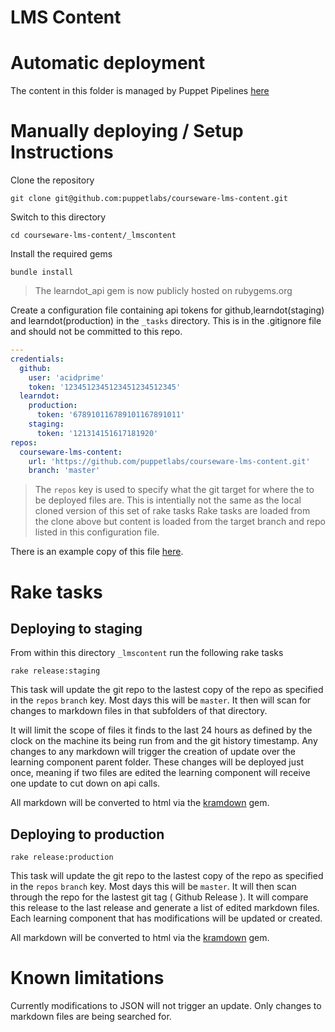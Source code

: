 # LMS Content

# Automatic deployment

The content in this folder is managed by Puppet Pipelines [here](https://pipelines.puppet.com/esquared/apps/courseware-lms-content)


# Manually deploying / Setup Instructions

Clone the repository

```shell
git clone git@github.com:puppetlabs/courseware-lms-content.git
```

Switch to this directory

```shell
cd courseware-lms-content/_lmscontent
```

Install the required gems

```shell
bundle install
```
> The learndot_api gem is now publicly hosted on rubygems.org


Create a configuration file containing api tokens for github,learndot(staging)
and learndot(production) in the `_tasks` directory. This is in the .gitignore
file and should not be committed to this repo.

```yaml
---
credentials:
  github:
    user: 'acidprime'
    token: '1234512345123451234512345'
  learndot:
    production:
      token: '678910116789101167891011'
    staging:
      token: '121314151617181920'
repos:
  courseware-lms-content:
    url: 'https://github.com/puppetlabs/courseware-lms-content.git'
    branch: 'master'
```

> The `repos` key is used to specify what the git target for where the to be deployed files are.
> This is intentially not the same as the local cloned version of this set of rake tasks
> Rake tasks are loaded from the clone above but content is loaded from the target branch and repo listed in this configuration file.


There is an example copy of this file [here](https://raw.githubusercontent.com/puppetlabs/courseware-lms-content/master/_lmscontent/_tasks/config.yaml.example).

# Rake tasks 

## Deploying to staging

From within this directory `_lmscontent` run the following rake tasks

```shell
rake release:staging
```

This task will update the git repo to the lastest copy of the repo as specified
in the `repos` `branch` key. Most days this will be `master`. It then will scan
for changes to markdown files in that subfolders of that directory.

It will limit the scope of files it finds to the last 24 hours as defined by
the clock on the machine its being run from and the git history timestamp. Any
changes to any markdown will trigger the creation of update over the learning
component parent folder. These changes will be deployed just once, meaning if
two files are edited the learning component will receive one update to cut down
on api calls.

All markdown will be converted to html via the [kramdown](https://github.com/gettalong/kramdown) gem.

## Deploying to production

```shell
rake release:production
```

This task will update the git repo to the lastest copy of the repo as specified
in the `repos` `branch` key. Most days this will be `master`. It will then scan
through the repo for the lastest git tag ( Github Release ). It will compare
this release to the last release and generate a list of edited markdown files.
Each learning component that has modifications will be updated or created.

All markdown will be converted to html via the [kramdown](https://github.com/gettalong/kramdown) gem.

# Known limitations

Currently modifications to JSON will not trigger an update. Only changes to
markdown files are being searched for.
